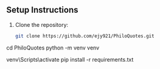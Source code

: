## Setup Instructions

1. Clone the repository:
   ```bash
   git clone https://github.com/ejy921/PhiloQuotes.git

cd PhiloQuotes
python -m venv venv

venv\Scripts\activate
pip install -r requirements.txt